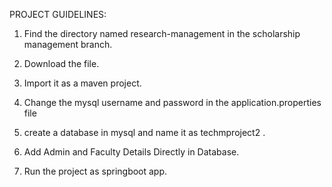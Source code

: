 PROJECT GUIDELINES:

1. Find the directory named research-management in the scholarship management branch.

2. Download the file. 

3. Import it as a maven project.

4. Change the mysql username and password in the application.properties file

5. create a database in mysql and name it as techmproject2 .

6. Add Admin and Faculty Details Directly in Database. 

7. Run the project as springboot app.

